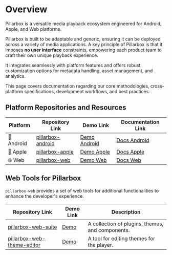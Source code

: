 # Overview

Pillarbox is a versatile media playback ecosystem engineered for Android, Apple, and Web platforms.

Pillarbox is built to be adaptable and generic, ensuring it can be deployed across a variety of media applications. A
key principle of Pillarbox is that it imposes **no user interface** constraints, empowering each product team to craft
their own unique playback experience.

It integrates seamlessly with platform features and offers robust customization options for metadata handling,
asset management, and analytics.

This page covers documentation regarding our core methodologies, cross-platform specifications, development workflows,
and best practices.

## Platform Repositories and Resources

| Platform   | Repository Link                                                  | Demo Link                                                                           | Documentation Link                                                                                 |
|------------|------------------------------------------------------------------|-------------------------------------------------------------------------------------|----------------------------------------------------------------------------------------------------|
| 🤖 Android | [pillarbox-android](https://github.com/SRGSSR/pillarbox-android) | [Demo Android](https://github.com/SRGSSR/pillarbox-android?tab=readme-ov-file#demo) | [Docs Android](https://github.com/SRGSSR/pillarbox-android?tab=readme-ov-file#integrate-pillarbox) |
| 🍎 Apple   | [pillarbox-apple](https://github.com/SRGSSR/pillarbox-apple)     | [Demo Apple](https://testflight.apple.com/join/TS6ngLqf)                            | [Docs Apple](https://swiftpackageindex.com/SRGSSR/pillarbox-apple/2.0.0/documentation/pillarboxplayer)                                 |
| 🌐 Web     | [pillarbox-web](https://github.com/SRGSSR/pillarbox-web)         | [Demo Web](https://srgssr.github.io/pillarbox-web-demo/)                            | [Docs Web](https://srgssr.github.io/pillarbox-web/api/)                                            |

## Web Tools for Pillarbox

`pillarbox-web` provides a set of web tools for additional functionalities to enhance the developer's experience.

| Repository Link                                                                    | Demo Link                                                    | Description                                      |
|------------------------------------------------------------------------------------|--------------------------------------------------------------|--------------------------------------------------|
| [pillarbox-web-suite](https://github.com/SRGSSR/pillarbox-web-suite)               | [Demo](https://srgssr.github.io/pillarbox-web-suite/)        | A collection of plugins, themes, and components. |
| [pillarbox-web-theme-editor](https://github.com/SRGSSR/pillarbox-web-theme-editor) | [Demo](https://srgssr.github.io/pillarbox-web-theme-editor/) | A tool for editing themes for the player.        |
